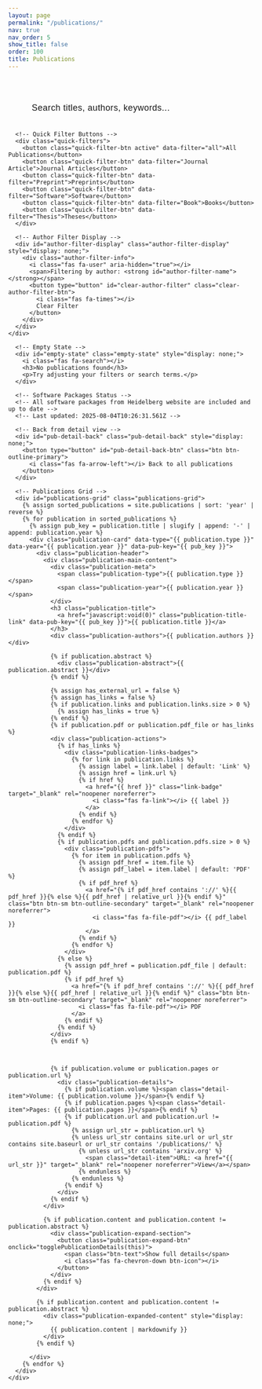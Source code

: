 ```yaml
---
layout: page
permalink: "/publications/"
nav: true
nav_order: 5
show_title: false
order: 100
title: Publications
---
```

<div class="publications-page">
  <!-- Filter Controls -->
  <div class="filter-section">
    <div class="container-fluid px-3 px-md-4 publications-filter-container">
      <!-- Publications Search Bar -->
      <div class="pub-search-container">
        <div class="pub-search-wrapper">
          <input type="text" id="publications-search-input" class="pub-search-input" placeholder="Search titles, authors, keywords...">
          <i class="fas fa-search search-icon"></i>
          <button type="button" id="publications-clear-search" class="clear-search-btn" style="display: none;">
            <i class="fas fa-times"></i>
          </button>
        </div>
        <div id="publications-search-results-info" class="search-results-info" style="display: none;">
          <span id="publications-search-results-count"></span> publications found
        </div>
      </div>

      <!-- Quick Filter Buttons -->
      <div class="quick-filters">
        <button class="quick-filter-btn active" data-filter="all">All Publications</button>
        <button class="quick-filter-btn" data-filter="Journal Article">Journal Articles</button>
        <button class="quick-filter-btn" data-filter="Preprint">Preprints</button>
        <button class="quick-filter-btn" data-filter="Software">Software</button>
        <button class="quick-filter-btn" data-filter="Book">Books</button>
        <button class="quick-filter-btn" data-filter="Thesis">Theses</button>
      </div>

      <!-- Author Filter Display -->
      <div id="author-filter-display" class="author-filter-display" style="display: none;">
        <div class="author-filter-info">
          <i class="fas fa-user" aria-hidden="true"></i>
          <span>Filtering by author: <strong id="author-filter-name"></strong></span>
          <button type="button" id="clear-author-filter" class="clear-author-filter-btn">
            <i class="fas fa-times"></i>
            Clear Filter
          </button>
        </div>
      </div>
    </div>
  </div>

  <!-- Publications Grid -->
  <div class="publications-content">
    <div class="container-fluid px-3 px-md-4 publications-content-container">
      <!-- Loading State -->
      <div id="loading-state" class="loading-state" style="display: none;">
        <div class="spinner"></div>
        <p>Loading publications...</p>
      </div>

      <!-- Empty State -->
      <div id="empty-state" class="empty-state" style="display: none;">
        <i class="fas fa-search"></i>
        <h3>No publications found</h3>
        <p>Try adjusting your filters or search terms.</p>
      </div>

      <!-- Software Packages Status -->
      <!-- All software packages from Heidelberg website are included and up to date -->
      <!-- Last updated: 2025-08-04T10:26:31.561Z -->

      <!-- Back from detail view -->
      <div id="pub-detail-back" class="pub-detail-back" style="display: none;">
        <button type="button" id="pub-detail-back-btn" class="btn btn-outline-primary">
          <i class="fas fa-arrow-left"></i> Back to all publications
        </button>
      </div>

      <!-- Publications Grid -->
      <div id="publications-grid" class="publications-grid">
        {% assign sorted_publications = site.publications | sort: 'year' | reverse %}
        {% for publication in sorted_publications %}
          {% assign pub_key = publication.title | slugify | append: '-' | append: publication.year %}
          <div class="publication-card" data-type="{{ publication.type }}" data-year="{{ publication.year }}" data-pub-key="{{ pub_key }}">
            <div class="publication-header">
              <div class="publication-main-content">
                <div class="publication-meta">
                  <span class="publication-type">{{ publication.type }}</span>
                  <span class="publication-year">{{ publication.year }}</span>
                </div>
                <h3 class="publication-title">
                  <a href="javascript:void(0)" class="publication-title-link" data-pub-key="{{ pub_key }}">{{ publication.title }}</a>
                </h3>
                <div class="publication-authors">{{ publication.authors }}</div>

                {% if publication.abstract %}
                  <div class="publication-abstract">{{ publication.abstract }}</div>
                {% endif %}

                {% assign has_external_url = false %}
                {% assign has_links = false %}
                {% if publication.links and publication.links.size > 0 %}
                  {% assign has_links = true %}
                {% endif %}
                {% if publication.pdf or publication.pdf_file or has_links %}
                <div class="publication-actions">
                  {% if has_links %}
                    <div class="publication-links-badges">
                      {% for link in publication.links %}
                        {% assign label = link.label | default: 'Link' %}
                        {% assign href = link.url %}
                        {% if href %}
                          <a href="{{ href }}" class="link-badge" target="_blank" rel="noopener noreferrer">
                            <i class="fas fa-link"></i> {{ label }}
                          </a>
                        {% endif %}
                      {% endfor %}
                    </div>
                  {% endif %}
                  {% if publication.pdfs and publication.pdfs.size > 0 %}
                    <div class="publication-pdfs">
                      {% for item in publication.pdfs %}
                        {% assign pdf_href = item.file %}
                        {% assign pdf_label = item.label | default: 'PDF' %}
                        {% if pdf_href %}
                          <a href="{% if pdf_href contains '://' %}{{ pdf_href }}{% else %}{{ pdf_href | relative_url }}{% endif %}" class="btn btn-sm btn-outline-secondary" target="_blank" rel="noopener noreferrer">
                            <i class="fas fa-file-pdf"></i> {{ pdf_label }}
                          </a>
                        {% endif %}
                      {% endfor %}
                    </div>
                  {% else %}
                    {% assign pdf_href = publication.pdf_file | default: publication.pdf %}
                    {% if pdf_href %}
                      <a href="{% if pdf_href contains '://' %}{{ pdf_href }}{% else %}{{ pdf_href | relative_url }}{% endif %}" class="btn btn-sm btn-outline-secondary" target="_blank" rel="noopener noreferrer">
                        <i class="fas fa-file-pdf"></i> PDF
                      </a>
                    {% endif %}
                  {% endif %}
                </div>
                {% endif %}



                {% if publication.volume or publication.pages or publication.url %}
                  <div class="publication-details">
                    {% if publication.volume %}<span class="detail-item">Volume: {{ publication.volume }}</span>{% endif %}
                    {% if publication.pages %}<span class="detail-item">Pages: {{ publication.pages }}</span>{% endif %}
                    {% if publication.url and publication.url != publication.pdf %}
                      {% assign url_str = publication.url %}
                      {% unless url_str contains site.url or url_str contains site.baseurl or url_str contains '/publications/' %}
                        {% unless url_str contains 'arxiv.org' %}
                          <span class="detail-item">URL: <a href="{{ url_str }}" target="_blank" rel="noopener noreferrer">View</a></span>
                        {% endunless %}
                      {% endunless %}
                    {% endif %}
                  </div>
                {% endif %}
              </div>

              {% if publication.content and publication.content != publication.abstract %}
                <div class="publication-expand-section">
                  <button class="publication-expand-btn" onclick="togglePublicationDetails(this)">
                    <span class="btn-text">Show full details</span>
                    <i class="fas fa-chevron-down btn-icon"></i>
                  </button>
                </div>
              {% endif %}
            </div>

            {% if publication.content and publication.content != publication.abstract %}
              <div class="publication-expanded-content" style="display: none;">
                {{ publication.content | markdownify }}
              </div>
            {% endif %}

          </div>
        {% endfor %}
      </div>
    </div>
  </div>
</div>

<!-- Publication Card Template -->
<template id="publication-card-template">
  <div class="publication-card">
    <div class="publication-header">
      <div class="publication-meta">
        <span class="publication-type"></span>
        <span class="publication-status"></span>
        <span class="publication-year"></span>
      </div>
      <h3 class="publication-title">
        <a href="javascript:void(0)" class="publication-link"></a>
      </h3>
      <div class="publication-authors"></div>
      <div class="publication-venue"></div>
    </div>
    
    <div class="publication-body">
      <div class="publication-abstract"></div>
      <div class="publication-keywords"></div>
    </div>
    
    <div class="publication-footer">
      <div class="publication-links">
        <!-- Links will be dynamically added -->
      </div>
      <div class="publication-metrics">
        <!-- Metrics will be dynamically added -->
      </div>
    </div>
  </div>
</template>

<style>
.publications-page {
  background: var(--bg-primary);
  min-height: 100vh;
  padding-top: 1rem;
}

.pub-detail-back {
  display: flex;
  justify-content: center;
  margin: 0.25rem 0 0.75rem 0;
}

.pub-detail-back .btn {
  min-width: 260px;
}

.filter-section {
  background: transparent;
  border: none;
  box-shadow: none;
  padding: 1rem 0 0.25rem 0;
  margin-bottom: 0.25rem;
}

.publications-content {
  margin-top: 0;
  padding-top: 0;
}

.pub-search-container {
  display: flex;
  flex-direction: column;
  align-items: center;
  margin-bottom: 1rem;
  padding: 0 1rem;
}

.search-results-info {
  margin-top: 0.5rem;
  padding: 0.5rem 1.5rem;
  background: transparent;
  color: var(--text-secondary);
  border-radius: 2rem;
  font-size: 0.9rem;
  font-weight: 500;
  border: none;
  animation: fadeIn 0.3s ease;
}

@keyframes fadeIn {
  from { opacity: 0; transform: translateY(-10px); }
  to { opacity: 1; transform: translateY(0); }
}

.pub-search-wrapper {
  position: relative;
  max-width: 600px;
  width: 100%;
}

.pub-search-input {
  width: 100%;
  padding: 1.25rem 4rem 1.25rem 2rem;
  border: none;
  border-radius: 3rem;
  background: transparent;
  color: var(--text-primary);
  font-size: 1.1rem;
  font-weight: 500;
  transition: all 0.3s ease;
  box-shadow: none;
  letter-spacing: 0.5px;
}

.pub-search-input::placeholder {
  color: var(--text-muted);
  font-weight: 400;
}

.pub-search-input:focus {
  outline: none;
  border: none;
  background: transparent;
  box-shadow: none;
  transform: translateY(-2px);
}

.pub-search-input:hover {
  border: none;
  background: transparent;
  box-shadow: none;
}

.search-icon {
  position: absolute;
  right: 2rem;
  top: 50%;
  transform: translateY(-50%);
  color: var(--primary);
  font-size: 1.3rem;
  pointer-events: none;
  transition: all 0.3s ease;
}

.pub-search-input:focus + .search-icon {
  color: var(--primary-hover);
  transform: translateY(-50%) scale(1.1);
}

.clear-search-btn {
  position: absolute;
  right: 0.75rem;
  top: 50%;
  transform: translateY(-50%);
  background: transparent;
  color: var(--text-primary);
  border: none;
  border-radius: 50%;
  width: 2rem;
  height: 2rem;
  display: flex;
  align-items: center;
  justify-content: center;
  cursor: pointer;
  transition: all 0.3s ease;
  font-size: 0.9rem;
  z-index: 10;
}

.clear-search-btn:hover {
  background: transparent;
  transform: translateY(-50%) scale(1.1);
}

.clear-search-btn:active {
  transform: translateY(-50%) scale(0.95);
}

@media (max-width: 768px) {
  .search-input {
    padding: 1rem 3.5rem 1rem 1.5rem;
    font-size: 1rem;
  }
  
  .search-icon {
    right: 1.5rem;
    font-size: 1.2rem;
  }
  
  .clear-search-btn {
    width: 1.8rem;
    height: 1.8rem;
    font-size: 0.8rem;
  }
}

.quick-filters {
  display: flex;
  gap: 0.5rem;
  flex-wrap: wrap;
  justify-content: center;
  margin-top: 0.5rem;
}

.quick-filter-btn {
  padding: 0.5rem 1.5rem;
  border: 2px solid var(--primary);
  border-radius: 2rem;
  background: var(--primary);
  color: white;
  font-weight: 500;
  cursor: pointer;
  transition: all 0.2s ease;
  box-shadow: none;
}

.quick-filter-btn:hover,
.quick-filter-btn.active {
  background: var(--primary-hover);
  color: white;
  border-color: var(--primary-hover);
  transform: translateY(-2px);
  box-shadow: none;
}

.quick-filter-btn:not(.active) {
  background: var(--bg-primary);
  color: var(--primary);
  border-color: var(--primary);
}

.quick-filter-btn:not(.active):hover {
  background: var(--bg-secondary);
  color: var(--primary-hover);
  border-color: var(--primary-hover);
}

/* Author Filter Display */
.author-filter-display {
  margin-top: 1rem;
  padding: 1rem;
  background: transparent;
  border: none;
  border-radius: var(--radius-md);
}

.author-filter-info {
  display: flex;
  align-items: center;
  gap: 0.75rem;
  color: var(--text-primary);
}

.author-filter-info i {
  color: var(--primary);
  font-size: 1.1rem;
}

.clear-author-filter-btn {
  display: inline-flex;
  align-items: center;
  gap: 0.5rem;
  background: var(--primary);
  color: var(--primary-text);
  border: none;
  padding: 0.5rem 1rem;
  border-radius: var(--radius-sm);
  font-size: 0.9rem;
  font-weight: 500;
  cursor: pointer;
  transition: var(--transition-base);
  margin-left: auto;
}

.clear-author-filter-btn:hover {
  background: var(--primary-dark);
  transform: translateY(-1px);
  box-shadow: var(--shadow-sm);
}

.loading-state {
  text-align: center;
  padding: 3rem;
  color: var(--text-muted);
}

.spinner {
  border: 4px solid var(--border-color);
  border-top: 4px solid var(--primary);
  border-radius: 50%;
  width: 40px;
  height: 40px;
  animation: spin 1s linear infinite;
  margin: 0 auto 1rem;
}

@keyframes spin {
  0% { transform: rotate(0deg); }
  100% { transform: rotate(360deg); }
}

.empty-state {
  text-align: center;
  padding: 3rem;
  color: var(--text-muted);
}

.empty-state i {
  font-size: 3rem;
  margin-bottom: 1rem;
  opacity: 0.5;
}

.empty-state h3 {
  color: var(--text-primary);
  margin-bottom: 0.5rem;
}

.publications-grid {
  display: grid;
  grid-template-columns: 1fr;
  gap: 0.25rem;
  margin-bottom: 1.5rem;
}

.publications-page.detail-view-active #publications-grid {
  display: flex;
  justify-content: center;
  align-items: flex-start;
  width: 100%;
}

.publications-page.detail-view-active .filter-section {
  display: none;
}

.publications-page.detail-view-active .publications-content-container {
  padding-left: 0 !important;
  padding-right: 0 !important;
}

.publications-page.detail-view-active .publications-filter-container {
  padding-left: 0 !important;
  padding-right: 0 !important;
}

/* Full-screen width for detail view */
.publication-card.detail-view {
  width: 100% !important;
  max-width: 100% !important;
  min-width: 100% !important;
  transform: translateY(0) scale(1.01);
  box-shadow: 0 1rem 2rem rgba(0,0,0,0.15);
  position: relative;
  z-index: 2;
  margin: 0 !important;
}

/* Ensure expanded content uses full width */
.publication-card.detail-view .publication-expanded-content {
  width: 100% !important;
  max-width: 100% !important;
  min-width: 100% !important;
}

/* Responsive adjustments for full-screen detail view */
@media (max-width: 768px) {
  .publication-card.detail-view {
    width: 100vw !important;
    max-width: 100vw !important;
    min-width: 100vw !important;
    margin: 0 !important;
  }

  .publication-card.detail-view .publication-expanded-content {
    width: 100vw !important;
    max-width: 100vw !important;
    min-width: 100vw !important;
  }
}

.publication-card.detail-view .publication-body,
.publication-card.detail-view .publication-footer {
  background: var(--bg-primary);
}

.publication-card {
  background: var(--bg-primary);
  border-radius: 0.375rem;
  border: 1px solid var(--border-color);
  box-shadow: 0 0.125rem 0.25rem rgba(0, 0, 0, 0.075);
  transition: all 0.2s ease;
  overflow: hidden;
  height: fit-content;
}

.publication-card:hover {
  transform: translateY(-4px);
  box-shadow: 0 0.5rem 1rem rgba(0, 0, 0, 0.15);
  border-color: #c22032;
}

.publication-header {
  padding: 1rem;
  border-bottom: 1px solid var(--border-color);
  display: flex;
  justify-content: space-between;
  align-items: flex-start;
  gap: 1rem;
}

.publication-main-content {
  flex: 1;
  min-width: 0; /* Allow flex item to shrink below its content size */
}

.publication-expand-section {
  flex-shrink: 0;
  display: flex;
  flex-direction: column;
  align-items: flex-end;
}

.publication-meta {
  display: flex;
  gap: 0.4rem;
  margin-bottom: 0.75rem;
  flex-wrap: wrap;
}

.publication-type,
.publication-year {
  padding: 0.25rem 0.75rem;
  border-radius: 1rem;
  font-size: 0.8rem;
  font-weight: 600;
}

.publication-type {
  background: linear-gradient(135deg, #c22032 0%, #a01828 100%);
  color: white;
}



.publication-year {
  background: var(--bg-secondary);
  color: var(--text-muted);
  border: 1px solid var(--border-color);
}



.publication-title {
  font-size: 1.2rem;
  font-weight: 600;
  margin-bottom: 0.5rem;
  line-height: 1.3;
}

.publication-actions {
  display: flex;
  gap: 0.5rem;
  flex-wrap: wrap;
  margin: 0.4rem 0 0.2rem 0;
}

.publication-links-badges {
  display: flex;
  gap: 0.4rem;
  flex-wrap: wrap;
}

.link-badge {
  display: inline-flex;
  align-items: center;
  gap: 0.35rem;
  padding: 0.25rem 0.6rem;
  border: 1px solid var(--border-color);
  border-radius: 9999px;
  background: var(--bg-secondary);
  color: var(--text-primary);
  text-decoration: none;
  font-size: 0.8rem;
}

.link-badge:hover {
  background: var(--bg-tertiary);
  border-color: var(--border-dark);
}

.publication-pdfs {
  display: flex;
  gap: 0.4rem;
  flex-wrap: wrap;
}

.publication-title a {
  color: var(--text-primary);
  text-decoration: none;
  transition: color 0.2s ease;
  cursor: pointer;
}

.publication-title a:hover {
  color: var(--primary);
  text-decoration: underline;
}

.publication-title a[href="javascript:void(0)"] {
  cursor: default;
  color: var(--text-primary);
}

.publication-title a[href="javascript:void(0)"]:hover {
  color: var(--text-primary);
  text-decoration: none;
}

.publication-authors {
  color: var(--text-muted);
  font-style: italic;
  margin-bottom: 0.4rem;
  font-size: 0.9rem;
}

.publication-venue {
  color: var(--text-muted);
  font-size: 0.9rem;
}

.publication-abstract {
  color: var(--text-secondary);
  line-height: 1.4;
  margin-bottom: 0.75rem;
  font-size: 0.85rem;
  max-height: 3.2rem;
  overflow: hidden;
  display: -webkit-box;
  -webkit-line-clamp: 2;
  -webkit-box-orient: vertical;
}

.publication-keywords {
  display: flex;
  flex-wrap: wrap;
  gap: 0.5rem;
}

.keyword-tag {
  background: var(--bg-tertiary);
  color: var(--text-secondary);
  padding: 0.25rem 0.5rem;
  border-radius: 0.25rem;
  font-size: 0.8rem;
}



.publication-links {
  display: flex;
  gap: 0.5rem;
  flex-wrap: wrap;
  margin-bottom: 1rem;
}

.publication-link-btn {
  display: inline-flex;
  align-items: center;
  gap: 0.5rem;
  padding: 0.75rem 1.25rem;
  background: #c22032;
  color: white !important;
  text-decoration: none;
  border-radius: 0.5rem;
  font-size: 0.9rem;
  font-weight: 600;
  transition: all 0.2s ease;
  border: 2px solid #c22032;
  box-shadow: 0 2px 4px rgba(194, 32, 50, 0.3);
  text-shadow: 0 1px 2px rgba(0, 0, 0, 0.3);
}

.publication-link-btn:hover {
  background: #a01828;
  color: white !important;
  border-color: #a01828;
  transform: translateY(-2px);
  box-shadow: 0 4px 8px rgba(194, 32, 50, 0.4);
  text-decoration: none;
}

.publication-link-btn:active {
  transform: translateY(0);
  box-shadow: 0 2px 4px rgba(194, 32, 50, 0.3);
}

.publication-link-btn i {
  font-size: 1rem;
  color: white !important;
}

.publication-metrics {
  display: flex;
  gap: 1rem;
  flex-wrap: wrap;
}

.metric-item {
  display: flex;
  align-items: center;
  gap: 0.5rem;
  color: var(--text-muted);
  font-size: 0.85rem;
}

.load-more-container {
  text-align: center;
  margin-top: 2rem;
}

.btn-outline-primary {
  border-color: #c22032;
  color: #c22032;
}

.btn-outline-primary:hover {
  background: #c22032;
  border-color: #c22032;
  color: white;
}

/* Expandable Content Styles */

.publication-expand-btn {
  display: flex;
  align-items: center;
  justify-content: center;
  gap: 0.25rem;
  width: fit-content;
  padding: 0.4rem 1rem;
  background: linear-gradient(135deg, var(--primary) 0%, var(--primary-hover) 100%);
  color: var(--primary-text);
  border: none;
  border-radius: 0.25rem;
  font-size: 0.8rem;
  font-weight: 600;
  cursor: pointer;
  transition: all 0.3s ease;
  box-shadow: 0 1px 4px rgba(194, 32, 50, 0.3);
  text-shadow: 0 1px 2px rgba(0, 0, 0, 0.3);
  position: relative;
  overflow: hidden;
  white-space: nowrap;
}

.publication-expand-btn::before {
  content: '';
  position: absolute;
  top: 0;
  left: -100%;
  width: 100%;
  height: 100%;
  background: linear-gradient(90deg, transparent, rgba(255, 255, 255, 0.2), transparent);
  transition: left 0.5s ease;
}

.publication-expand-btn:hover::before {
  left: 100%;
}

.publication-expand-btn:hover {
  background: linear-gradient(135deg, var(--primary-hover) 0%, var(--primary-dark) 100%);
  transform: translateY(-1px);
  box-shadow: 0 2px 8px rgba(194, 32, 50, 0.4);
}

.publication-expand-btn:active {
  transform: translateY(0);
  box-shadow: 0 1px 4px rgba(194, 32, 50, 0.3);
}

.publication-expand-btn.expanded {
  background: linear-gradient(135deg, var(--primary-dark) 0%, var(--primary-darker) 100%);
  border-radius: 0.25rem 0.25rem 0 0;
}

.publication-expand-btn .btn-text {
  font-weight: 600;
  letter-spacing: 0.5px;
}

.publication-expand-btn .btn-icon {
  font-size: 0.7rem;
  transition: transform 0.3s ease;
  color: white;
}

/* Ensure expand button text is white in light mode (override global span color) */
.publication-expand-btn,
.publication-expand-btn .btn-text,
.publication-expand-btn .btn-icon {
  color: #ffffff !important;
}

.publication-expanded-content {
  background: var(--bg-primary);
  border: 1px solid var(--border-color);
  border-top: none;
  border-radius: 0 0 0.375rem 0.375rem;
  padding: 1rem;
  margin-top: 0.25rem;
  animation: slideDown 0.3s ease-out;
  box-shadow: 0 0.125rem 0.25rem rgba(0, 0, 0, 0.075);
}

@keyframes slideDown {
  from {
    opacity: 0;
    transform: translateY(-10px);
    max-height: 0;
  }
  to {
    opacity: 1;
    transform: translateY(0);
    max-height: 1000px;
  }
}

@keyframes slideUp {
  from {
    opacity: 1;
    transform: translateY(0);
    max-height: 1000px;
  }
  to {
    opacity: 0;
    transform: translateY(-10px);
    max-height: 0;
  }
}

.publication-expanded-content h1,
.publication-expanded-content h2,
.publication-expanded-content h3,
.publication-expanded-content h4,
.publication-expanded-content h5,
.publication-expanded-content h6 {
  color: var(--text-primary);
  margin-top: 1.5rem;
  margin-bottom: 0.75rem;
  font-weight: 600;
}

.publication-expanded-content h1:first-child,
.publication-expanded-content h2:first-child,
.publication-expanded-content h3:first-child,
.publication-expanded-content h4:first-child,
.publication-expanded-content h5:first-child,
.publication-expanded-content h6:first-child {
  margin-top: 0;
}

.publication-expanded-content p {
  color: var(--text-secondary);
  line-height: 1.6;
  margin-bottom: 1rem;
}

.publication-expanded-content ul,
.publication-expanded-content ol {
  color: var(--text-secondary);
  line-height: 1.6;
  margin-bottom: 1rem;
  padding-left: 1.5rem;
}

.publication-expanded-content li {
  margin-bottom: 0.5rem;
}

.publication-expanded-content strong,
.publication-expanded-content b {
  color: var(--text-primary);
  font-weight: 600;
}

.publication-expanded-content em,
.publication-expanded-content i {
  color: var(--text-secondary);
  font-style: italic;
}

.publication-expanded-content code {
  background: var(--bg-tertiary);
  color: var(--text-primary);
  padding: 0.2rem 0.4rem;
  border-radius: 0.25rem;
  font-size: 0.85rem;
  font-family: 'Courier New', monospace;
}

.publication-expanded-content pre {
  background: var(--bg-tertiary);
  border: 1px solid var(--border-color);
  border-radius: 0.5rem;
  padding: 1rem;
  overflow-x: auto;
  margin: 1rem 0;
}

.publication-expanded-content pre code {
  background: none;
  padding: 0;
  border-radius: 0;
}

.publication-expanded-content blockquote {
  border-left: 4px solid #c22032;
  padding-left: 1rem;
  margin: 1rem 0;
  color: var(--text-secondary);
  font-style: italic;
}

.publication-expanded-content a {
  color: #c22032;
  text-decoration: none;
  transition: color 0.2s ease;
}

.publication-expanded-content a:hover {
  color: #a01828;
  text-decoration: underline;
}



</style>

<script>
// Toggle publication details (detail view aware)
function togglePublicationDetails(button) {
  const manager = window.publicationsManager;
  const card = button.closest('.publication-card');
  const key = card?.dataset.pubKey;
  const btnText = button.querySelector('.btn-text');
  const btnIcon = button.querySelector('.btn-icon');
  const page = document.querySelector('.publications-page');
  const isDetailViewActive = page?.classList.contains('detail-view-active');
  const isCurrentDetailCard = isDetailViewActive && manager?.filters?.pubKey === key;

  // If we have the manager and a card key, use the single-card detail view as the toggle target
  if (manager && key) {
    // If we are already showing this card in detail view, hide it (return to list)
    if (isCurrentDetailCard) {
      manager.filters.pubKey = '';
      const url = new URL(window.location);
      url.searchParams.delete('pub');
      window.history.replaceState({}, '', url);
      manager.applyFilters();
      return;
    }

    // Otherwise, show this card in detail view
    manager.filters.pubKey = key;
    const url = new URL(window.location);
    url.searchParams.set('pub', key);
    window.history.replaceState({}, '', url);
    manager.applyFilters();
    return;
  }

  // Fallback: if manager not present, just toggle inline content
  const expandable = button.closest('.publication-expandable');
  const content = expandable?.querySelector('.publication-expanded-content');
  if (!content) return;
  if (content.style.display === 'block' || content.style.display === '') {
    content.style.display = 'block';
    content.style.animation = 'slideUp 0.3s ease-out forwards';
    setTimeout(() => {
      content.style.display = 'none';
      content.style.animation = '';
    }, 300);
    if (btnText) btnText.textContent = 'Show full details';
    if (btnIcon) btnIcon.style.transform = 'rotate(0deg)';
    button.classList.remove('expanded');
  } else {
    content.style.display = 'block';
    content.style.animation = 'slideDown 0.3s ease-out';
    if (btnText) btnText.textContent = 'Hide details';
    if (btnIcon) btnIcon.style.transform = 'rotate(180deg)';
    button.classList.add('expanded');
  }
}

// Initialize expandable content on page load
document.addEventListener('DOMContentLoaded', function() {
  // Ensure all expanded content is hidden by default
  const expandedContents = document.querySelectorAll('.publication-expanded-content');
  expandedContents.forEach(content => {
    content.style.display = 'none';
  });
});

// Publications Manager for CMS-managed publications
class PublicationsManager {
  constructor() {
    this.publications = [];
    this.filteredPublications = [];
    this.filters = {
      search: '',
      type: 'all',
      author: '',
      pubKey: ''
    };
  }
  
  init() {
    console.log('Initializing PublicationsManager for CMS publications...');
    this.loadPublicationsFromDOM();
    this.bindEvents();
    this.checkAuthorFilter();
    this.checkPublicationParam();
    this.applyFilters();
    console.log('PublicationsManager initialized successfully');
  }
  
  loadPublicationsFromDOM() {
    // Get all publication cards from the DOM
    const publicationCards = document.querySelectorAll('.publication-card');
    this.publications = Array.from(publicationCards).map(card => {
      return {
        element: card,
        type: card.dataset.type,
        year: parseInt(card.dataset.year),
        title: card.querySelector('.publication-title').textContent,
        authors: card.querySelector('.publication-authors').textContent,
        abstract: card.querySelector('.publication-abstract')?.textContent || '',
        key: card.dataset.pubKey
      };
    });
    
    console.log(`📖 Loaded ${this.publications.length} publications from DOM`);
  }
  
  bindEvents() {
    // Publications search input with debouncing
    let searchTimeout;
    const searchInput = document.getElementById('publications-search-input');
    const clearSearchBtn = document.getElementById('publications-clear-search');
    
    if (searchInput) {
      console.log('✅ Publications search input found and bound');
      searchInput.addEventListener('input', (e) => {
        clearTimeout(searchTimeout);
        searchTimeout = setTimeout(() => {
          this.filters.search = e.target.value.toLowerCase().trim();
          console.log('🔍 Publications search term:', this.filters.search);
          
          // Show/hide clear button
          if (clearSearchBtn) {
            if (this.filters.search.length > 0) {
              clearSearchBtn.style.display = 'flex';
            } else {
              clearSearchBtn.style.display = 'none';
            }
          }
          
          this.applyFilters();
        }, 300);
      });
      
      // Also listen for Enter key
      searchInput.addEventListener('keypress', (e) => {
        if (e.key === 'Enter') {
          this.filters.search = e.target.value.toLowerCase().trim();
          console.log('🔍 Publications search term (Enter):', this.filters.search);
          this.applyFilters();
        }
      });
    } else {
      console.error('❌ Publications search input not found');
    }
    
    // Clear search button
    if (clearSearchBtn) {
      clearSearchBtn.addEventListener('click', () => {
        if (searchInput) {
          searchInput.value = '';
          this.filters.search = '';
          clearSearchBtn.style.display = 'none';
          this.applyFilters();
          searchInput.focus();
        }
      });
    }
    
    // Quick filter buttons
    const quickFilterButtons = document.querySelectorAll('.quick-filter-btn');
    
    quickFilterButtons.forEach((btn, index) => {
      btn.addEventListener('click', (e) => {
        // Remove active class from all buttons
        document.querySelectorAll('.quick-filter-btn').forEach(b => b.classList.remove('active'));
        
        // Add active class to clicked button
        e.target.classList.add('active');
        
        const filter = e.target.dataset.filter;
        this.applyQuickFilter(filter);
      });
    });
    
    // Clear author filter button
    const clearAuthorFilterBtn = document.getElementById('clear-author-filter');
    if (clearAuthorFilterBtn) {
      clearAuthorFilterBtn.addEventListener('click', () => {
        this.clearAuthorFilter();
        this.applyFilters();
      });
    }
  }
  
  checkAuthorFilter() {
    // Check for author parameter in URL
    const urlParams = new URLSearchParams(window.location.search);
    const authorParam = urlParams.get('author');
    
    if (authorParam) {
      this.filters.author = decodeURIComponent(authorParam);
      this.showAuthorFilter();
      console.log('🔍 Author filter applied:', this.filters.author);
    }
  }

  checkPublicationParam() {
    const urlParams = new URLSearchParams(window.location.search);
    const pubParam = urlParams.get('pub');
    if (pubParam) {
      this.filters.pubKey = decodeURIComponent(pubParam);
    }
  }
  
  showAuthorFilter() {
    const authorFilterDisplay = document.getElementById('author-filter-display');
    const authorFilterName = document.getElementById('author-filter-name');
    
    if (authorFilterDisplay && authorFilterName) {
      authorFilterName.textContent = this.filters.author;
      authorFilterDisplay.style.display = 'block';
    }
  }
  
  clearAuthorFilter() {
    this.filters.author = '';
    const authorFilterDisplay = document.getElementById('author-filter-display');
    if (authorFilterDisplay) {
      authorFilterDisplay.style.display = 'none';
    }
    
    // Remove author parameter from URL
    const url = new URL(window.location);
    url.searchParams.delete('author');
    window.history.replaceState({}, '', url);
  }
  
  applyFilters() {
    console.log('Applying filters:', this.filters);
    
    this.filteredPublications = this.publications.filter(pub => {
      // Type filter
      if (this.filters.type && this.filters.type !== 'all' && pub.type !== this.filters.type) {
        return false;
      }
      
      // Author filter
      if (this.filters.author && this.filters.author.length > 0) {
        const authorName = this.filters.author.toLowerCase();
        const publicationAuthors = pub.authors.toLowerCase();
        
        if (!publicationAuthors.includes(authorName)) {
          return false;
        }
      }
      
      // Publication key filter (single publication detail view)
      if (this.filters.pubKey && this.filters.pubKey.length > 0) {
        if (pub.key !== this.filters.pubKey) {
          return false;
        }
      }

      // Search filter
      if (this.filters.search && this.filters.search.length > 0) {
        const searchTerm = this.filters.search;
        const searchableText = [
          pub.title || '',
          pub.authors || '',
          pub.abstract || ''
        ].join(' ').toLowerCase();
        
        if (!searchableText.includes(searchTerm)) {
          return false;
        }
      }
      
      return true;
    });
    
    console.log('Filtered publications count:', this.filteredPublications.length);
    this.renderPublications();
    this.updateDetailState();
  }
  
  applyQuickFilter(filter) {
    this.filters.type = filter;
    this.applyFilters();
  }
  
  renderPublications() {
    console.log('Rendering publications...', this.filteredPublications.length);
    const grid = document.getElementById('publications-grid');
    const emptyState = document.getElementById('empty-state');
    const searchResultsInfo = document.getElementById('publications-search-results-info');
    const searchResultsCount = document.getElementById('publications-search-results-count');
    
    // Update search results info
    if (searchResultsInfo && searchResultsCount) {
      if (this.filters.search && this.filters.search.length > 0) {
        searchResultsCount.textContent = this.filteredPublications.length;
        searchResultsInfo.style.display = 'block';
        console.log('📊 Publications search results:', this.filteredPublications.length);
      } else {
        searchResultsInfo.style.display = 'none';
      }
    }
    
    // Show/hide publications based on filters
    this.publications.forEach(pub => {
      const isVisible = this.filteredPublications.includes(pub);
      pub.element.style.display = isVisible ? 'block' : 'none';
      pub.element.classList.toggle('detail-view', this.filteredPublications.length === 1 && isVisible);
    });
    
    // Show/hide empty state
    if (emptyState) {
      if (this.filteredPublications.length === 0) {
        emptyState.style.display = 'block';
      } else {
        emptyState.style.display = 'none';
      }
    }
  }

  updateDetailState() {
    const page = document.querySelector('.publications-page');
    const back = document.getElementById('pub-detail-back');
    if (!page || !back) return;
    if (this.filteredPublications.length === 1) {
      page.classList.add('detail-view-active');
      back.style.display = 'flex';
      // Ensure expanded details and scroll to top
      this.ensureExpandedDetail();
      page.scrollIntoView({ behavior: 'smooth', block: 'start' });
    } else {
      page.classList.remove('detail-view-active');
      back.style.display = 'none';
      this.collapseAllDetails();
    }
  }

  ensureExpandedDetail() {
    if (this.filteredPublications.length !== 1) return;
    const card = this.filteredPublications[0].element;
    if (!card) return;
    const btn = card.querySelector('.publication-expand-btn');
    const content = card.querySelector('.publication-expanded-content');
    if (content) {
      content.style.display = 'block';
      content.style.animation = '';
    }
    if (btn) {
      btn.classList.add('expanded');
      const btnText = btn.querySelector('.btn-text');
      if (btnText) btnText.textContent = 'Hide details';
      const btnIcon = btn.querySelector('.btn-icon');
      if (btnIcon) btnIcon.style.transform = 'rotate(180deg)';
    }
  }

  collapseAllDetails() {
    this.publications.forEach(p => {
      const btn = p.element.querySelector('.publication-expand-btn');
      const content = p.element.querySelector('.publication-expanded-content');
      if (content) {
        content.style.display = 'none';
        content.style.animation = '';
      }
      if (btn) {
        btn.classList.remove('expanded');
        const btnText = btn.querySelector('.btn-text');
        if (btnText) btnText.textContent = 'Show full details';
        const btnIcon = btn.querySelector('.btn-icon');
        if (btnIcon) btnIcon.style.transform = 'rotate(0deg)';
      }
    });
  }
}

// Initialize the publications manager when the page loads
document.addEventListener('DOMContentLoaded', () => {
  console.log('🚀 Initializing Publications Manager for CMS publications...');
  const manager = new PublicationsManager();
  manager.init();
  
  // Make manager globally accessible for debugging
  window.publicationsManager = manager;
  
  // Click-to-focus behavior: clicking title or card toggles single-card detail view
  const publicationsGrid = document.getElementById('publications-grid');
  if (publicationsGrid) {
    publicationsGrid.addEventListener('click', (e) => {
      const titleLink = e.target.closest('.publication-title-link');
      const card = e.target.closest('.publication-card');
      // Allow action links/buttons inside the card to work normally
      const actionOrExpand = e.target.closest(
        '.publication-actions a, .publication-links-badges a, .publication-pdfs a, .publication-links a, .publication-details a, .publication-expanded-content a, .publication-expand-btn'
      );
      if (actionOrExpand) return;
      if (!titleLink && !card) return;

      const key = (titleLink?.dataset.pubKey) || card?.dataset.pubKey;
      if (!key) return;

      e.preventDefault();
      // Toggle: if already focused on this card, clear; otherwise focus this card
      if (manager.filters.pubKey === key) {
        manager.filters.pubKey = '';
        const url = new URL(window.location);
        url.searchParams.delete('pub');
        window.history.replaceState({}, '', url);
        manager.applyFilters();
      } else {
        manager.filters.pubKey = key;
        const url = new URL(window.location);
        url.searchParams.set('pub', key);
        window.history.replaceState({}, '', url);
        manager.applyFilters();
        document.querySelector('.publications-page')?.scrollIntoView({ behavior: 'smooth', block: 'start' });
      }
    });
  }

  // Back button
  document.getElementById('pub-detail-back-btn')?.addEventListener('click', () => {
    manager.filters.pubKey = '';
    const url = new URL(window.location);
    url.searchParams.delete('pub');
    window.history.replaceState({}, '', url);
    manager.applyFilters();
    // Scroll to top of grid
    document.getElementById('publications-grid')?.scrollIntoView({ behavior: 'smooth', block: 'start' });
  });
});
</script>

 